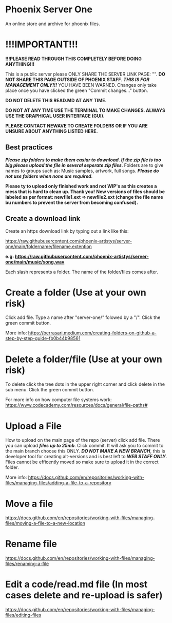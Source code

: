 # Phoenix Server One

An online store and archive for phoenix files.

# !!!IMPORTANT!!!

**!!!PLEASE READ THROUGH THIS COMPLETELY BEFORE DOING ANYTHING!!!**

This is a public server please ONLY SHARE THE SERVER LINK PAGE: "". **DO NOT SHARE THIS PAGE OUTSIDE OF PHOENIX STAFF**. ***THIS IS FOR MANAGEMENT ONLY!!!*** YOU HAVE BEEN WARNED.
Changes only take place once you have clicked the green "Commit changes..." button.

**DO NOT DELETE THIS READ.MD AT ANY TIME.**

**DO NOT AT ANY TIME USE THE TERMINAL TO MAKE CHANGES. ALWAYS USE THE GRAPHICAL USER INTERFACE (GUI).**

**PLEASE CONTACT NEWAVE TO CREATE FOLDERS OR IF YOU ARE UNSURE ABOUT ANYTHING LISTED HERE.**

## Best practices 

***Please zip folders to make them easiar to download***. ***If the zip file is too big please upload the file in several seperate zip files***. Folders are to give names to groups such as: Music samples, artwork, full songs. ***Please do not use folders when none are required***.

**Please ty to upload only finished work and not WIP's as this creates a mess that is hard to clean up. Thank you!**
**New versions of files should be labeled as per format: newfile1.ext => newfile2.ext (change the file name bu numbers to prevent the server from becoming confused).**

## Create a download link

Create an https download link by typing out a link like this:

https://raw.githubusercontent.com/phoenix-artistys/server-one/main/foldername/filename.extention

**e.g: https://raw.githubusercontent.com/phoenix-artistys/server-one/main/music/song.wav**

Each slash represents a folder. The name of the folder/files comes after.

# Create a folder (Use at your own risk)

Click add file. Type a name after "server-one/" folowed by a "/". Click the green commit button.

More info: https://berrasari.medium.com/creating-folders-on-github-a-step-by-step-guide-fb0b44b98561

# Delete a folder/file (Use at your own risk)

To delete click the tree dots in the upper right corner and click delete in the sub menu. Click the green commit button.

For more info on how computer file systems work: https://www.codecademy.com/resources/docs/general/file-paths#

# Upload a File

How to upload on the main page of the repo (server) click add file. There you can upload ***files up to 25mb***. Click commit. It will ask you to commit to the main branch choose this ONLY. ***DO NOT MAKE A NEW BRANCH***, this is developer tool for creating alt-versions and is best left to ***WEB STAFF ONLY***. Files cannot be efficently moved so make sure to upload it in the correct folder.

More info: https://docs.github.com/en/repositories/working-with-files/managing-files/adding-a-file-to-a-repository

# Move a file

https://docs.github.com/en/repositories/working-with-files/managing-files/moving-a-file-to-a-new-location

# Rename file

https://docs.github.com/en/repositories/working-with-files/managing-files/renaming-a-file

# Edit a code/read.md file (In most cases delete and re-upload is safer)

https://docs.github.com/en/repositories/working-with-files/managing-files/editing-files
